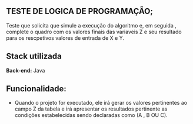 ## TESTE DE LOGICA DE PROGRAMAÇÃO;

Teste que solicita que simule a execução do algoritmo  e, em seguida , complete o quadro com os valores finais das variaveis Z e seu resultado para os rescpetivos valores de entrada de X e Y.

## Stack utilizada
 
**Back-end:** Java
## Funcionalidade:

- Quando o projeto for executado, ele irá gerar os valores pertinentes ao campo Z da tabela e irá apresentar os resultados pertinente as condições estabelecidas sendo declaradas como (A , B OU C).
